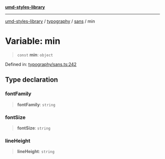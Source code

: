 [**umd-styles-library**](../../../../README.md)

***

[umd-styles-library](../../../../modules.md) / [typography](../../../README.md) / [sans](../README.md) / min

# Variable: min

> `const` **min**: `object`

Defined in: [typography/sans.ts:242](https://github.com/UMD-Digital/design-system/blob/2d95010ba8e3e1595ebab66599330577b600c5fb/packages/styles/source/typography/sans.ts#L242)

## Type declaration

### fontFamily

> **fontFamily**: `string`

### fontSize

> **fontSize**: `string`

### lineHeight

> **lineHeight**: `string`
